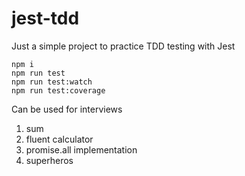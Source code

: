 # jest-tdd

Just a simple project to practice TDD testing with Jest

```
npm i
npm run test
npm run test:watch
npm run test:coverage
```

Can be used for interviews
1. sum
2. fluent calculator
3. promise.all implementation
4. superheros